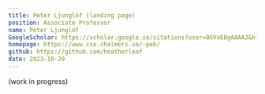 ```yaml
---
title: Peter Ljunglöf (landing page)
position: Associate Professor
name: Peter Ljunglöf
GoogleScholar: https://scholar.google.se/citations?user=8GVoEBgAAAAJ&hl=en
homepage: https://www.cse.chalmers.se/~peb/
github: https://github.com/heatherleaf
date: 2023-10-20
---
```


(work in progress)
